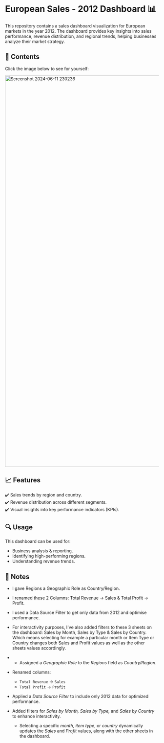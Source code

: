 # European Sales - 2012 Dashboard 📊
This repository contains a sales dashboard visualization for European markets in the year 2012. The dashboard provides key insights into sales performance, revenue distribution, and regional trends, helping businesses analyze their market strategy.


## 📂 Contents
Click the image below to see for yourself:

<a href="https://public.tableau.com/app/profile/nadir.zamouche/viz/EuropeanSales-2012Dashboard/Dashboard1" target="_blank">
    <img width="1280" alt="Screenshot 2024-06-11 230236" src="https://github.com/user-attachments/assets/40790fcd-335e-493b-a764-9f97be1236e9"/>
</a>

## 📈 Features
✔️ Sales trends by region and country. <br>
✔️ Revenue distribution across different segments. <br>
✔️ Visual insights into key performance indicators (KPIs). <br>

## 🔍 Usage
This dashboard can be used for:
- Business analysis & reporting.
- Identifying high-performing regions.
- Understanding revenue trends.

## 📌 Notes
- I gave Regions a Geographic Role as Country/Region.
- I renamed these 2 Columns: Total Revenue -> Sales & Total Profit -> Profit.
- I used a Data Source Filter to get only data from 2012 and optimise performance.
- For interactivity purposes, I've also added filters to these 3 sheets on the dashboard: Sales by Month, Sales by Type & Sales by Country. Which means selecting for example a particular month or Item Type or Country changes both Sales and Profit values as well as the other sheets values accordingly.

- - Assigned a *Geographic Role* to the *Regions* field as *Country/Region*.  
- Renamed columns:  
  - `Total Revenue` → `Sales`  
  - `Total Profit` → `Profit`  
- Applied a *Data Source Filter* to include only 2012 data for optimized performance.  
- Added filters for *Sales by Month, Sales by Type,* and *Sales by Country* to enhance interactivity.  
  - Selecting a specific *month*, *item type*, or *country* dynamically updates the *Sales* and *Profit* values, along with the other sheets in the dashboard.  
